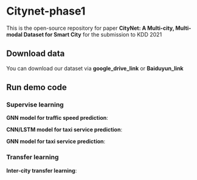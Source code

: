 # Citynet-phase1

This is the open-source repository for paper **CityNet: A Multi-city, Multi-modal Dataset for Smart City** for the submission to KDD 2021

## Download data
You can download our dataset via **google_drive_link** or **Baiduyun_link**

## Run demo code
### Supervise learning
**GNN model for traffic speed prediction**:

**CNN/LSTM model for taxi service prediction**:

**GNN model for taxi service prediction**:

### Transfer learning

**Inter-city transfer learning**:
